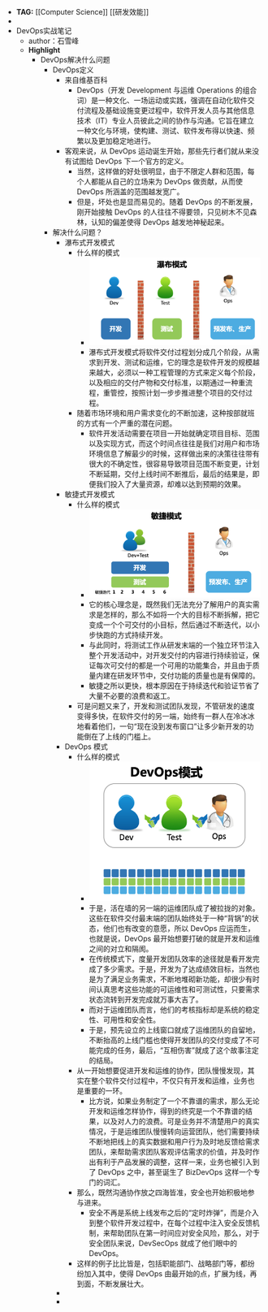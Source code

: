 - **TAG:** [[Computer Science]] [[研发效能]]
-
- DevOps实战笔记
	- author：石雪峰
	- **Highlight**
		- DevOps解决什么问题
			- DevOps定义
				- 来自维基百科
					- DevOps（开发 Development 与运维 Operations 的组合词）是一种文化、一场运动或实践，强调在自动化软件交付流程及基础设施变更过程中，软件开发人员与其他信息技术（IT）专业人员彼此之间的协作与沟通。它旨在建立一种文化与环境，使构建、测试、软件发布得以快速、频繁以及更加稳定地进行。
				- 客观来说，从 DevOps 运动诞生开始，那些先行者们就从来没有试图给 DevOps 下一个官方的定义。
					- 当然，这样做的好处很明显，由于不限定人群和范围，每个人都能从自己的立场来为 DevOps 做贡献，从而使 DevOps 所涵盖的范围越发宽广。
					- 但是，坏处也是显而易见的。随着 DevOps 的不断发展，刚开始接触 DevOps 的人往往不得要领，只见树木不见森林，认知的偏差使得 DevOps 越发地神秘起来。
			- 解决什么问题？
				- 瀑布式开发模式
					- 什么样的模式
						- ![image.png](../assets/image_1641735637457_0.png)
						- 瀑布式开发模式将软件交付过程划分成几个阶段，从需求到开发、测试和运维，它的理念是软件开发的规模越来越大，必须以一种工程管理的方式来定义每个阶段，以及相应的交付产物和交付标准，以期通过一种重流程，重管控，按照计划一步步推进整个项目的交付过程。
					- 随着市场环境和用户需求变化的不断加速，这种按部就班的方式有一个严重的潜在问题。
						- 软件开发活动需要在项目一开始就确定项目目标、范围以及实现方式，而这个时间点往往是我们对用户和市场环境信息了解最少的时候，这样做出来的决策往往带有很大的不确定性，很容易导致项目范围不断变更，计划不断延期，交付上线时间不断推后，最后的结果是，即便我们投入了大量资源，却难以达到预期的效果。
				- 敏捷式开发模式
					- 什么样的模式
						- ![image.png](../assets/image_1641735647348_0.png)
						- 它的核心理念是，既然我们无法充分了解用户的真实需求是怎样的，那么不如将一个大的目标不断拆解，把它变成一个个可交付的小目标，然后通过不断迭代，以小步快跑的方式持续开发。
						- 与此同时，将测试工作从研发末端的一个独立环节注入整个开发活动中，对开发交付的内容进行持续验证，保证每次可交付的都是一个可用的功能集合，并且由于质量内建在研发环节中，交付功能的质量也是有保障的。
						- 敏捷之所以更快，根本原因在于持续迭代和验证节省了大量不必要的浪费和返工。
					- 可是问题又来了，开发和测试团队发现，不管研发的速度变得多快，在软件交付的另一端，始终有一群人在冷冰冰地看着他们，一句“现在没到发布窗口”让多少新开发的功能倒在了上线的门槛上。
				- DevOps 模式
					- 什么样的模式
						- ![image.png](../assets/image_1641735843733_0.png)
						- 于是，活在墙的另一端的运维团队成了被拉拢的对象。这些在软件交付最末端的团队始终处于一种“背锅”的状态，他们也有改变的意愿，所以 DevOps 应运而生，也就是说，DevOps 最开始想要打破的就是开发和运维之间的对立和隔阂。
						- 在传统模式下，度量开发团队效率的途径就是看开发完成了多少需求。于是，开发为了达成绩效目标，当然也是为了满足业务需求，不断地堆砌新功能，却很少有时间认真思考这些功能的可运维性和可测试性，只要需求状态流转到开发完成就万事大吉了。
						- 而对于运维团队而言，他们的考核指标却是系统的稳定性、可用性和安全性。
						- 于是，预先设立的上线窗口就成了运维团队的自留地，不断抬高的上线门槛也使得开发团队的交付变成了不可能完成的任务，最后，“互相伤害”就成了这个故事注定的结局。
					- 从一开始想要促进开发和运维的协作，团队慢慢发现，其实在整个软件交付过程中，不仅只有开发和运维，业务也是重要的一环。
						- 比方说，如果业务制定了一个不靠谱的需求，那么无论开发和运维怎样协作，得到的终究是一个不靠谱的结果，以及对人力的浪费。可是业务并不清楚用户的真实情况，于是运维团队慢慢转向运营团队，他们需要持续不断地把线上的真实数据和用户行为及时地反馈给需求团队，来帮助需求团队客观评估需求的价值，并及时作出有利于产品发展的调整，这样一来，业务也被引入到了 DevOps 之中，甚至诞生了 BizDevOps 这样一个专门的词汇。
					- 那么，既然沟通协作放之四海皆准，安全也开始积极地参与进来。
						- 安全不再是系统上线发布之后的“定时炸弹”，而是介入到整个软件开发过程中，在每个过程中注入安全反馈机制，来帮助团队在第一时间应对安全风险，那么，对于安全团队来说，DevSecOps 就成了他们眼中的 DevOps。
					- 这样的例子比比皆是，包括职能部门、战略部门等，都纷纷加入其中，使得 DevOps 由最开始的点，扩展为线，再到面，不断发展壮大。
				-
				-